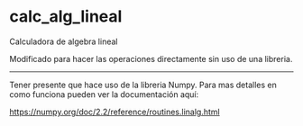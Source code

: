# calc_alg_lineal
Calculadora de algebra lineal

Modificado para hacer las operaciones directamente sin uso de una libreria.

--------------------------------------------------------------------------
Tener presente que hace uso de la libreria Numpy. Para mas detalles en como funciona pueden ver la documentación aquí:

https://numpy.org/doc/2.2/reference/routines.linalg.html
